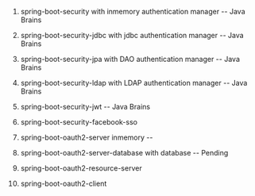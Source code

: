 1) spring-boot-security  with inmemory authentication manager		-- Java Brains
2) spring-boot-security-jdbc with jdbc authentication manager		-- Java Brains
3) spring-boot-security-jpa with DAO authentication manager			-- Java Brains
4) spring-boot-security-ldap with LDAP authentication manager		-- Java Brains
5) spring-boot-security-jwt											-- Java Brains

6) spring-boot-security-facebook-sso 
7) spring-boot-oauth2-server  inmemory								-- 
8) spring-boot-oauth2-server-database with database -- Pending
9) spring-boot-oauth2-resource-server
10) spring-boot-oauth2-client


